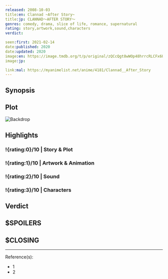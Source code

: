 ```yaml
---
released: 2008-10-03
title:en: Clannad ~After Story~
title:jp: CLANNAD〜AFTER STORY〜
genres: comedy, drama, slice of life, romance, supernatural
rating: story,artwork,sound,characters
verdict:

seen:first: 2021-02-14
date:published: 2020
date:updated: 2020
image:en: https://image.tmdb.org/t/p/original/zQCcQgt8wWOp48hrrcRLCFx6UKn.jpg
image:jp:

link:mal: https://myanimelist.net/anime/4181/Clannad__After_Story
---
```


## Synopsis

## Plot

![Backdrop]()

## Highlights

### !{rating:0}/10 | Story & Plot

### !{rating:1}/10 | Artwork & Animation

### !{rating:2}/10 | Sound

### !{rating:3}/10 | Characters

## Verdict

## $SPOILERS

## $CLOSING

---
Reference(s):

- 1
- 2
